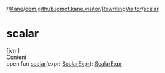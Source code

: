 //[Kane](../../index.md)/[com.github.jomof.kane.visitor](../index.md)/[RewritingVisitor](index.md)/[scalar](scalar.md)



# scalar  
[jvm]  
Content  
open fun [scalar](scalar.md)(expr: [ScalarExpr](../../com.github.jomof.kane/-scalar-expr/index.md)): [ScalarExpr](../../com.github.jomof.kane/-scalar-expr/index.md)  



